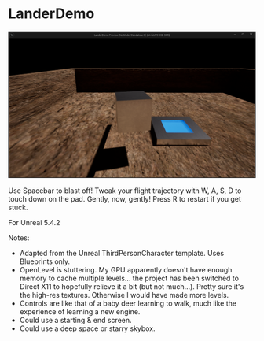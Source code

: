 # LanderDemo

![Screenshot of the game: a chrome cube on the surface of a red planet.](screenshot.PNG)

Use Spacebar to blast off! Tweak your flight trajectory with W, A, S, D to touch down on the pad. Gently, now, gently! Press R to restart if you get stuck.

For Unreal 5.4.2

Notes:
* Adapted from the Unreal ThirdPersonCharacter template. Uses Blueprints only.
* OpenLevel is stuttering. My GPU apparently doesn't have enough memory to cache multiple levels... the project has been switched to Direct X11 to hopefully relieve it a bit (but not much...). Pretty sure it's the high-res textures. Otherwise I would have made more levels.
* Controls are like that of a baby deer learning to walk, much like the experience of learning a new engine.
* Could use a starting & end screen.
* Could use a deep space or starry skybox.
